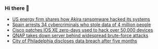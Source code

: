 ### Hi there 👋

<!--START_SECTION:feed-->
* [US energy firm shares how Akira ransomware hacked its systems](https://www.bleepingcomputer.com/news/security/us-energy-firm-shares-how-akira-ransomware-hacked-its-systems/)
* [Spain arrests 34 cybercriminals who stole data of 4 million people](https://www.bleepingcomputer.com/news/security/spain-arrests-34-cybercriminals-who-stole-data-of-4-million-people/)
* [Cisco patches IOS XE zero-days used to hack over 50,000 devices](https://www.bleepingcomputer.com/news/security/cisco-patches-ios-xe-zero-days-used-to-hack-over-50-000-devices/)
* [QNAP takes down server behind widespread brute-force attacks](https://www.bleepingcomputer.com/news/security/qnap-takes-down-server-behind-widespread-brute-force-attacks/)
* [City of Philadelphia discloses data breach after five months](https://www.bleepingcomputer.com/news/security/city-of-philadelphia-discloses-data-breach-after-five-months/)
<!--END_SECTION:feed-->

<!--
**frankenk/frankenk** is a ✨ _special_ ✨ repository because its `README.md` (this file) appears on your GitHub profile.

Here are some ideas to get you started:

- 🔭 I’m currently working on ...
- 🌱 I’m currently learning ...
- 👯 I’m looking to collaborate on ...
- 🤔 I’m looking for help with ...
- 💬 Ask me about ...
- 📫 How to reach me: ...
- 😄 Pronouns: ...
- ⚡ Fun fact: ...
-->



